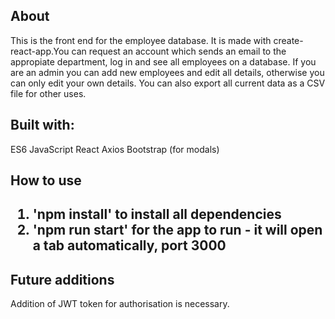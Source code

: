<h2>About</h2>

This is the front end for the employee database. It is made with create-react-app.You can request an account which sends an email to the appropiate department, log in and see all employees on a database. If you are an admin you can add new employees and edit all details, otherwise you can only edit your own details. You can also export all current data as a CSV file for other uses.

<h2>Built with: </h2>

ES6 JavaScript
React
Axios
Bootstrap (for modals)

<h2>How to use<h2>

<ol>
  <li>'npm install' to install all dependencies</li>
 
 
  <li>'npm run start' for the app to run - it will open a tab automatically, port 3000</li>
</ol>

<h2>Future additions</h2>

Addition of JWT token for authorisation is necessary.
